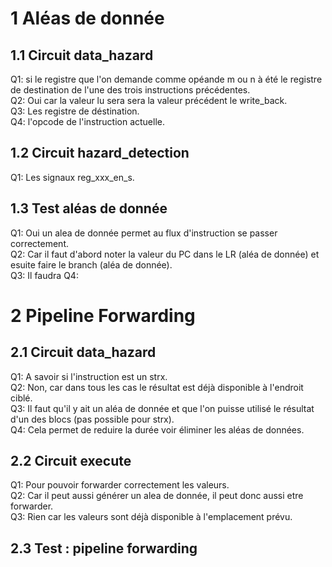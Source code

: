 # 1 Aléas de donnée  
## 1.1 Circuit data_hazard
Q1: si le registre que l'on demande comme opéande m ou n à été le registre de destination de l'une des trois instructions précédentes.  
Q2: Oui car la valeur lu sera sera la valeur  précédent le write_back.  
Q3: Les registre de déstination.  
Q4: l'opcode de l'instruction actuelle.  

## 1.2 Circuit hazard_detection  
Q1: Les signaux reg_xxx_en_s.   

## 1.3 Test aléas de donnée  
Q1: Oui un alea de donnée permet au flux d'instruction se passer correctement.  
Q2: Car il faut d'abord noter la valeur du PC dans le LR (aléa de donnée) et esuite faire le branch (aléa de donnée).  
Q3: Il faudra 
Q4: 

# 2 Pipeline Forwarding  
## 2.1 Circuit data_hazard  
Q1: A savoir si l'instruction est un strx.  
Q2: Non, car dans tous les cas le résultat est déjà disponible à l'endroit ciblé.  
Q3: Il faut qu'il y ait un aléa de donnée et que l'on puisse utilisé le résultat d'un des blocs (pas possible pour strx).  
Q4: Cela permet de reduire la durée voir éliminer les aléas de données.  

## 2.2 Circuit execute
Q1: Pour pouvoir forwarder correctement les valeurs.  
Q2: Car il peut aussi générer un alea de donnée, il peut donc aussi etre forwarder.  
Q3: Rien car les valeurs sont déjà disponible à l'emplacement prévu.  

## 2.3 Test : pipeline forwarding
